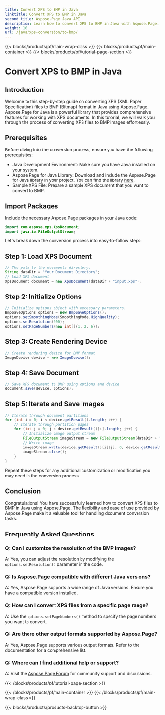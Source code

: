 ```yaml
---
title: Convert XPS to BMP in Java
linktitle: Convert XPS to BMP in Java
second_title: Aspose.Page Java API
description: Learn how to convert XPS to BMP in Java with Aspose.Page. Follow our easy guide for efficient and high-quality document conversion.
weight: 10
url: /java/xps-conversion/to-bmp/
---
```


{{< blocks/products/pf/main-wrap-class >}}
{{< blocks/products/pf/main-container >}}
{{< blocks/products/pf/tutorial-page-section >}}

# Convert XPS to BMP in Java

## Introduction
Welcome to this step-by-step guide on converting XPS (XML Paper Specification) files to BMP (Bitmap) format in Java using Aspose.Page. Aspose.Page for Java is a powerful library that provides comprehensive features for working with XPS documents. In this tutorial, we will walk you through the process of converting XPS files to BMP images effortlessly.
## Prerequisites
Before diving into the conversion process, ensure you have the following prerequisites:
- Java Development Environment: Make sure you have Java installed on your system.
- Aspose.Page for Java Library: Download and include the Aspose.Page for Java library in your project. You can find the library [here](https://releases.aspose.com/page/java/).
- Sample XPS File: Prepare a sample XPS document that you want to convert to BMP.
## Import Packages
Include the necessary Aspose.Page packages in your Java code:
```java
import com.aspose.xps.XpsDocument;
import java.io.FileOutputStream;
```
Let's break down the conversion process into easy-to-follow steps:
## Step 1: Load XPS Document
```java
// The path to the documents directory.
String dataDir = "Your Document Directory";
// Load XPS document
XpsDocument document = new XpsDocument(dataDir + "input.xps");
```
## Step 2: Initialize Options
```java
// Initialize options object with necessary parameters.
BmpSaveOptions options = new BmpSaveOptions();
options.setSmoothingMode(SmoothingMode.HighQuality);
options.setResolution(300);
options.setPageNumbers(new int[]{1, 2, 6});
```
## Step 3: Create Rendering Device
```java
// Create rendering device for BMP format
ImageDevice device = new ImageDevice();
```
## Step 4: Save Document
```java
// Save XPS document to BMP using options and device
document.save(device, options);
```
## Step 5: Iterate and Save Images
```java
// Iterate through document partitions
for (int i = 0; i < device.getResult().length; i++) {
    // Iterate through partition pages
    for (int j = 0; j < device.getResult()[i].length; j++) {
        // Initialize image output stream
        FileOutputStream imageStream = new FileOutputStream(dataDir + "XPStoBMP" + "_" + (i + 1) + "_" + (j + 1) + ".bmp");
        // Write image
        imageStream.write(device.getResult()[i][j], 0, device.getResult()[i][j].length);
        imageStream.close();
    }
}
```
Repeat these steps for any additional customization or modification you may need in the conversion process.
## Conclusion
Congratulations! You have successfully learned how to convert XPS files to BMP in Java using Aspose.Page. The flexibility and ease of use provided by Aspose.Page make it a valuable tool for handling document conversion tasks.
## Frequently Asked Questions
### Q: Can I customize the resolution of the BMP images?
A: Yes, you can adjust the resolution by modifying the `options.setResolution()` parameter in the code.
### Q: Is Aspose.Page compatible with different Java versions?
A: Yes, Aspose.Page supports a wide range of Java versions. Ensure you have a compatible version installed.
### Q: How can I convert XPS files from a specific page range?
A: Use the `options.setPageNumbers()` method to specify the page numbers you want to convert.
### Q: Are there other output formats supported by Aspose.Page?
A: Yes, Aspose.Page supports various output formats. Refer to the documentation for a comprehensive list.
### Q: Where can I find additional help or support?
A: Visit the [Aspose.Page Forum](https://forum.aspose.com/c/page/39) for community support and discussions.

{{< /blocks/products/pf/tutorial-page-section >}}

{{< /blocks/products/pf/main-container >}}
{{< /blocks/products/pf/main-wrap-class >}}

{{< blocks/products/products-backtop-button >}}
